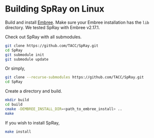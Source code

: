 # Building SpRay on Linux

Build and install [Embree][1]. Make sure your Embree installation has the `lib` directory. We tested SpRay with Embree v2.17.1.

Check out SpRay with all submodules.

```bash
git clone https://github.com/TACC/SpRay.git
cd SpRay
git submodule init
git submodule update
```
Or simply,

```bash
git clone --recurse-submodules https://github.com/TACC/SpRay.git
cd SpRay
```

Create a directory and build.

```bash
mkdir build
cd build
cmake -DEMBREE_INSTALL_DIR=<path_to_embree_install> ..
make
```

If you wish to install SpRay,

```bash
make install
```

[1]: https://github.com/embree/embree
